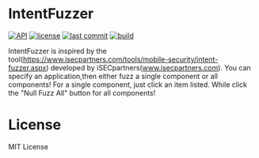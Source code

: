 # IntentFuzzer
[![API](https://img.shields.io/badge/API-21%2B-brightgreen.svg)](https://android-arsenal.com/api?level=21)
[![license](https://img.shields.io/github/license/balazsgerlei/IntentFuzzer)](https://github.com/balazsgerlei/IntentFuzzer/blob/c587de4b16d9bb80cc1886d8cc72bf43b60e47ba/LICENSE)
[![last commit](https://img.shields.io/github/last-commit/balazsgerlei/IntentFuzzer?color=018786)](https://github.com/balazsgerlei/IntentFuzzer/commits/main)
[![build](https://img.shields.io/github/actions/workflow/status/balazsgerlei/IntentFuzzer/build.yml?branch=main&event=push)](https://github.com/balazsgerlei/IntentFuzzer/actions/workflows/build.yml)


IntentFuzzer is inspired by the tool(https://www.isecpartners.com/tools/mobile-security/intent-fuzzer.aspx)
developed by iSECpartners(www.isecpartners.com).
You can specify an application,then either fuzz a single component or all components!
For a single component, just click an item listed. While click the "Null Fuzz All" button for all components!

License
===================
MIT License
